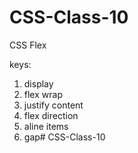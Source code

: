 # CSS-Class-10

CSS Flex

keys:
1. display
2. flex wrap
3. justify content
4. flex direction
5. aline items
6. gap# CSS-Class-10
